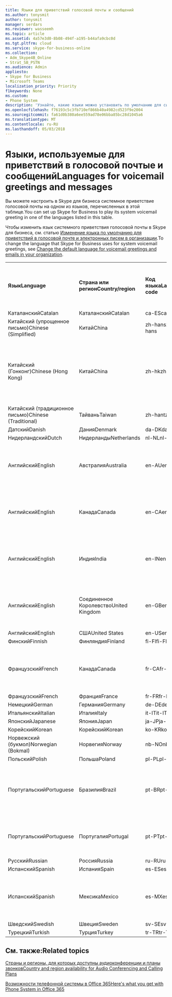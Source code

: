 ```yaml
---
title: Языки для приветствий голосовой почты и сообщений
ms.author: tonysmit
author: tonysmit
manager: serdars
ms.reviewer: wasseemh
ms.topic: article
ms.assetid: 4a57e3d0-8b08-494f-a195-b44afa9cbc0d
ms.tgt.pltfrm: cloud
ms.service: skype-for-business-online
ms.collection:
- Adm_Skype4B_Online
- Strat_SB_PSTN
ms.audience: Admin
appliesto:
- Skype for Business
- Microsoft Teams
localization_priority: Priority
f1keywords: None
ms.custom:
- Phone System
description: 'Узнайте, какие языки можно установить по умолчанию для системных сообщений в Skype для бизнеса. '
ms.openlocfilehash: f76193c5c3fb710ef866b40a4982cd523f9e2004
ms.sourcegitcommit: fa61d0b380a6ee559ad78e06bba85bc28d1045a6
ms.translationtype: MT
ms.contentlocale: ru-RU
ms.lasthandoff: 05/03/2018
---
```

# <a name="languages-for-voicemail-greetings-and-messages"></a><span data-ttu-id="3014b-103">Языки, используемые для приветствий в голосовой почтые и сообщений</span><span class="sxs-lookup"><span data-stu-id="3014b-103">Languages for voicemail greetings and messages</span></span>

<span data-ttu-id="3014b-104">Вы можете настроить в Skype для бизнеса системное приветствие голосовой почты на одном из языков, перечисленных в этой таблице.</span><span class="sxs-lookup"><span data-stu-id="3014b-104">You can set up Skype for Business to play its system voicemail greeting in one of the languages listed in this table.</span></span>
  
<span data-ttu-id="3014b-105">Чтобы изменить язык системного приветствия голосовой почты в Skype для бизнеса, см. статью [Изменение языка по умолчанию для приветствий в голосовой почте и электронных писем в организации](change-the-default-language-for-greetings-and-emails.md).</span><span class="sxs-lookup"><span data-stu-id="3014b-105">To change the language that Skype for Business uses for system voicemail greetings, see [Change the default language for voicemail greetings and emails in your organization](change-the-default-language-for-greetings-and-emails.md).</span></span>
  
|||||||
|:-----|:-----|:-----|:-----|:-----|:-----|
|<span data-ttu-id="3014b-106">**Язык**</span><span class="sxs-lookup"><span data-stu-id="3014b-106">**Language**</span></span> <br/> |<span data-ttu-id="3014b-107">**Страна или регион**</span><span class="sxs-lookup"><span data-stu-id="3014b-107">**Country/region**</span></span> <br/> |<span data-ttu-id="3014b-108">**Код языка**</span><span class="sxs-lookup"><span data-stu-id="3014b-108">**Language code**</span></span> <br/> |<span data-ttu-id="3014b-109">**Доступен ли пользователям для просмотра в эл. почте?**</span><span class="sxs-lookup"><span data-stu-id="3014b-109">**Available for a user to see it in email?**</span></span> <br/> |<span data-ttu-id="3014b-110">**Доступен ли при звонке пользователя?**</span><span class="sxs-lookup"><span data-stu-id="3014b-110">**Available when the user calls in?**</span></span> <br/> |<span data-ttu-id="3014b-111">**Доступно ли транскрибирование?**</span><span class="sxs-lookup"><span data-stu-id="3014b-111">**Transcription available?**</span></span> <br/> |
|<span data-ttu-id="3014b-112">Каталанский</span><span class="sxs-lookup"><span data-stu-id="3014b-112">Catalan</span></span>  <br/> |<span data-ttu-id="3014b-113">Каталанский</span><span class="sxs-lookup"><span data-stu-id="3014b-113">Catalan</span></span>  <br/> |<span data-ttu-id="3014b-114">ca-ES</span><span class="sxs-lookup"><span data-stu-id="3014b-114">ca-ES</span></span>  <br/> |<span data-ttu-id="3014b-115">Да</span><span class="sxs-lookup"><span data-stu-id="3014b-115">Yes</span></span>  <br/> |<span data-ttu-id="3014b-116">Да</span><span class="sxs-lookup"><span data-stu-id="3014b-116">Yes</span></span>  <br/> |<span data-ttu-id="3014b-117">Нет</span><span class="sxs-lookup"><span data-stu-id="3014b-117">No</span></span>  <br/> |
|<span data-ttu-id="3014b-118">Китайский (упрощенное письмо)</span><span class="sxs-lookup"><span data-stu-id="3014b-118">Chinese (Simplified)</span></span>  <br/> |<span data-ttu-id="3014b-119">Китай</span><span class="sxs-lookup"><span data-stu-id="3014b-119">China</span></span>  <br/> |<span data-ttu-id="3014b-120">zh-hans</span><span class="sxs-lookup"><span data-stu-id="3014b-120">zh-hans</span></span>  <br/> |<span data-ttu-id="3014b-121">Да</span><span class="sxs-lookup"><span data-stu-id="3014b-121">Yes</span></span>  <br/> |<span data-ttu-id="3014b-122">Да</span><span class="sxs-lookup"><span data-stu-id="3014b-122">Yes</span></span>  <br/> |<span data-ttu-id="3014b-123">Да</span><span class="sxs-lookup"><span data-stu-id="3014b-123">Yes</span></span>  <br/> |
|<span data-ttu-id="3014b-124">Китайский (Гонконг)</span><span class="sxs-lookup"><span data-stu-id="3014b-124">Chinese (Hong Kong)</span></span>  <br/> |<span data-ttu-id="3014b-125">Китай</span><span class="sxs-lookup"><span data-stu-id="3014b-125">China</span></span>  <br/> |<span data-ttu-id="3014b-126">zh-hk</span><span class="sxs-lookup"><span data-stu-id="3014b-126">zh-hk</span></span>  <br/> |<span data-ttu-id="3014b-127">Да, но используется китайский (традиционное письмо) — zh-hant.</span><span class="sxs-lookup"><span data-stu-id="3014b-127">Yes, but Chinese (Traditional) (zh-hant) is used.</span></span>  <br/> | <span data-ttu-id="3014b-128">Да</span><span class="sxs-lookup"><span data-stu-id="3014b-128">Yes</span></span> <br/> |<span data-ttu-id="3014b-129">Да, но используется китайский, (традиционное письмо) — (zh-hant).</span><span class="sxs-lookup"><span data-stu-id="3014b-129">Yes, but Chinese (Traditional) (zh-hant) is used.</span></span>  <br/> |
|<span data-ttu-id="3014b-130">Китайский (традиционное письмо)</span><span class="sxs-lookup"><span data-stu-id="3014b-130">Chinese (Traditional)</span></span>  <br/> |<span data-ttu-id="3014b-131">Тайвань</span><span class="sxs-lookup"><span data-stu-id="3014b-131">Taiwan</span></span>  <br/> |<span data-ttu-id="3014b-132">zh-hant</span><span class="sxs-lookup"><span data-stu-id="3014b-132">zh-hant</span></span>  <br/> |<span data-ttu-id="3014b-133">Да</span><span class="sxs-lookup"><span data-stu-id="3014b-133">Yes</span></span>  <br/> |<span data-ttu-id="3014b-134">Да</span><span class="sxs-lookup"><span data-stu-id="3014b-134">Yes</span></span>  <br/> |<span data-ttu-id="3014b-135">Нет</span><span class="sxs-lookup"><span data-stu-id="3014b-135">No</span></span>  <br/> |
|<span data-ttu-id="3014b-136">Датский</span><span class="sxs-lookup"><span data-stu-id="3014b-136">Danish</span></span>  <br/> |<span data-ttu-id="3014b-137">Дания</span><span class="sxs-lookup"><span data-stu-id="3014b-137">Denmark</span></span>  <br/> |<span data-ttu-id="3014b-138">da-DK</span><span class="sxs-lookup"><span data-stu-id="3014b-138">da-DK</span></span>  <br/> |<span data-ttu-id="3014b-139">Да</span><span class="sxs-lookup"><span data-stu-id="3014b-139">Yes</span></span>  <br/> |<span data-ttu-id="3014b-140">Да</span><span class="sxs-lookup"><span data-stu-id="3014b-140">Yes</span></span>  <br/> |<span data-ttu-id="3014b-141">Нет</span><span class="sxs-lookup"><span data-stu-id="3014b-141">No</span></span>  <br/> |
|<span data-ttu-id="3014b-142">Нидерландский</span><span class="sxs-lookup"><span data-stu-id="3014b-142">Dutch</span></span>  <br/> |<span data-ttu-id="3014b-143">Нидерланды</span><span class="sxs-lookup"><span data-stu-id="3014b-143">Netherlands</span></span>  <br/> |<span data-ttu-id="3014b-144">nl-NL</span><span class="sxs-lookup"><span data-stu-id="3014b-144">nl-NL</span></span>  <br/> |<span data-ttu-id="3014b-145">Да</span><span class="sxs-lookup"><span data-stu-id="3014b-145">Yes</span></span>  <br/> |<span data-ttu-id="3014b-146">Да</span><span class="sxs-lookup"><span data-stu-id="3014b-146">Yes</span></span>  <br/> |<span data-ttu-id="3014b-147">Нет</span><span class="sxs-lookup"><span data-stu-id="3014b-147">No</span></span>  <br/> |
|<span data-ttu-id="3014b-148">Английский</span><span class="sxs-lookup"><span data-stu-id="3014b-148">English</span></span>  <br/> |<span data-ttu-id="3014b-149">Австралия</span><span class="sxs-lookup"><span data-stu-id="3014b-149">Australia</span></span>  <br/> |<span data-ttu-id="3014b-150">en-AU</span><span class="sxs-lookup"><span data-stu-id="3014b-150">en-AU</span></span>  <br/> |<span data-ttu-id="3014b-151">Да, но используется английский (США) — en-US.</span><span class="sxs-lookup"><span data-stu-id="3014b-151">Yes, but US English (en-US) is used.</span></span>  <br/> |<span data-ttu-id="3014b-152">Да</span><span class="sxs-lookup"><span data-stu-id="3014b-152">Yes</span></span>  <br/> |<span data-ttu-id="3014b-153">Да, но используется английский, (США) — (en-US).</span><span class="sxs-lookup"><span data-stu-id="3014b-153">Yes, but US English (en-US) is used.</span></span>  <br/> |
|<span data-ttu-id="3014b-154">Английский</span><span class="sxs-lookup"><span data-stu-id="3014b-154">English</span></span>  <br/> |<span data-ttu-id="3014b-155">Канада</span><span class="sxs-lookup"><span data-stu-id="3014b-155">Canada</span></span>  <br/> |<span data-ttu-id="3014b-156">en-CA</span><span class="sxs-lookup"><span data-stu-id="3014b-156">en-CA</span></span>  <br/> |<span data-ttu-id="3014b-157">Да, но используется английский, (США) — (en-US).</span><span class="sxs-lookup"><span data-stu-id="3014b-157">Yes, but US English (en-US) is used.</span></span>  <br/> |<span data-ttu-id="3014b-158">Да</span><span class="sxs-lookup"><span data-stu-id="3014b-158">Yes</span></span>  <br/> |<span data-ttu-id="3014b-159">Да, но используется английский, (США) — (en-US).</span><span class="sxs-lookup"><span data-stu-id="3014b-159">Yes, but US English (en-US) is used.</span></span>  <br/> |
|<span data-ttu-id="3014b-160">Английский</span><span class="sxs-lookup"><span data-stu-id="3014b-160">English</span></span>  <br/> |<span data-ttu-id="3014b-161">Индия</span><span class="sxs-lookup"><span data-stu-id="3014b-161">India</span></span>  <br/> |<span data-ttu-id="3014b-162">en-IN</span><span class="sxs-lookup"><span data-stu-id="3014b-162">en-IN</span></span>  <br/> |<span data-ttu-id="3014b-163">Да, но используется английский, (США) — (en-US).</span><span class="sxs-lookup"><span data-stu-id="3014b-163">Yes, but US English (en-US) is used.</span></span>  <br/> |<span data-ttu-id="3014b-164">Да</span><span class="sxs-lookup"><span data-stu-id="3014b-164">Yes</span></span>  <br/> |<span data-ttu-id="3014b-165">Да, но используется английский, (США) — (en-US).</span><span class="sxs-lookup"><span data-stu-id="3014b-165">Yes, but US English (en-US) is used.</span></span>  <br/> |
|<span data-ttu-id="3014b-166">Английский</span><span class="sxs-lookup"><span data-stu-id="3014b-166">English</span></span>  <br/> |<span data-ttu-id="3014b-167">Соединенное Королевство</span><span class="sxs-lookup"><span data-stu-id="3014b-167">United Kingdom</span></span>  <br/> |<span data-ttu-id="3014b-168">en-GB</span><span class="sxs-lookup"><span data-stu-id="3014b-168">en-GB</span></span>  <br/> |<span data-ttu-id="3014b-169">Да, но используется английский, (США) — (en-US).</span><span class="sxs-lookup"><span data-stu-id="3014b-169">Yes, but US English (en-US) is used.</span></span>  <br/> |<span data-ttu-id="3014b-170">Да</span><span class="sxs-lookup"><span data-stu-id="3014b-170">Yes</span></span>  <br/> |<span data-ttu-id="3014b-171">Да, но используется английский, (США) — (en-US).</span><span class="sxs-lookup"><span data-stu-id="3014b-171">Yes, but US English (en-US) is used.</span></span>  <br/> |
|<span data-ttu-id="3014b-172">Английский</span><span class="sxs-lookup"><span data-stu-id="3014b-172">English</span></span>  <br/> |<span data-ttu-id="3014b-173">США</span><span class="sxs-lookup"><span data-stu-id="3014b-173">United States</span></span>  <br/> |<span data-ttu-id="3014b-174">en-US</span><span class="sxs-lookup"><span data-stu-id="3014b-174">en-US</span></span>  <br/> |<span data-ttu-id="3014b-175">Да</span><span class="sxs-lookup"><span data-stu-id="3014b-175">Yes</span></span>  <br/> |<span data-ttu-id="3014b-176">Да</span><span class="sxs-lookup"><span data-stu-id="3014b-176">Yes</span></span>  <br/> |<span data-ttu-id="3014b-177">Да</span><span class="sxs-lookup"><span data-stu-id="3014b-177">Yes</span></span>  <br/> |
|<span data-ttu-id="3014b-178">Финский</span><span class="sxs-lookup"><span data-stu-id="3014b-178">Finnish</span></span>  <br/> |<span data-ttu-id="3014b-179">Финляндия</span><span class="sxs-lookup"><span data-stu-id="3014b-179">Finland</span></span>  <br/> |<span data-ttu-id="3014b-180">fi-Fl</span><span class="sxs-lookup"><span data-stu-id="3014b-180">fi-Fl</span></span>  <br/> |<span data-ttu-id="3014b-181">Да</span><span class="sxs-lookup"><span data-stu-id="3014b-181">Yes</span></span>  <br/> |<span data-ttu-id="3014b-182">Да</span><span class="sxs-lookup"><span data-stu-id="3014b-182">Yes</span></span>  <br/> |<span data-ttu-id="3014b-183">Нет</span><span class="sxs-lookup"><span data-stu-id="3014b-183">No</span></span>  <br/> |
|<span data-ttu-id="3014b-184">Французский</span><span class="sxs-lookup"><span data-stu-id="3014b-184">French</span></span>  <br/> |<span data-ttu-id="3014b-185">Канада</span><span class="sxs-lookup"><span data-stu-id="3014b-185">Canada</span></span>  <br/> |<span data-ttu-id="3014b-186">fr-CA</span><span class="sxs-lookup"><span data-stu-id="3014b-186">fr-CA</span></span>  <br/> |<span data-ttu-id="3014b-187">Да, но используется французский (Франция) — fr-FR.</span><span class="sxs-lookup"><span data-stu-id="3014b-187">Yes, but France French (fr-FR) is used.</span></span>  <br/> |<span data-ttu-id="3014b-188">Да</span><span class="sxs-lookup"><span data-stu-id="3014b-188">Yes</span></span>  <br/> |<span data-ttu-id="3014b-189">Да, но используется французский, (Франция) — (fr-FR).</span><span class="sxs-lookup"><span data-stu-id="3014b-189">Yes, but France French (fr-FR) is used.</span></span>  <br/> |
|<span data-ttu-id="3014b-190">Французский</span><span class="sxs-lookup"><span data-stu-id="3014b-190">French</span></span>  <br/> |<span data-ttu-id="3014b-191">Франция</span><span class="sxs-lookup"><span data-stu-id="3014b-191">France</span></span>  <br/> |<span data-ttu-id="3014b-192">fr-FR</span><span class="sxs-lookup"><span data-stu-id="3014b-192">fr-FR</span></span>  <br/> |<span data-ttu-id="3014b-193">Да</span><span class="sxs-lookup"><span data-stu-id="3014b-193">Yes</span></span>  <br/> |<span data-ttu-id="3014b-194">Да</span><span class="sxs-lookup"><span data-stu-id="3014b-194">Yes</span></span>  <br/> |<span data-ttu-id="3014b-195">Да</span><span class="sxs-lookup"><span data-stu-id="3014b-195">Yes</span></span>  <br/> |
|<span data-ttu-id="3014b-196">Немецкий</span><span class="sxs-lookup"><span data-stu-id="3014b-196">German</span></span>  <br/> |<span data-ttu-id="3014b-197">Германия</span><span class="sxs-lookup"><span data-stu-id="3014b-197">Germany</span></span>  <br/> |<span data-ttu-id="3014b-198">de-DE</span><span class="sxs-lookup"><span data-stu-id="3014b-198">de-DE</span></span>  <br/> |<span data-ttu-id="3014b-199">Да</span><span class="sxs-lookup"><span data-stu-id="3014b-199">Yes</span></span>  <br/> |<span data-ttu-id="3014b-200">Да</span><span class="sxs-lookup"><span data-stu-id="3014b-200">Yes</span></span>  <br/> |<span data-ttu-id="3014b-201">Да</span><span class="sxs-lookup"><span data-stu-id="3014b-201">Yes</span></span>  <br/> |
|<span data-ttu-id="3014b-202">Итальянский</span><span class="sxs-lookup"><span data-stu-id="3014b-202">Italian</span></span>  <br/> |<span data-ttu-id="3014b-203">Италия</span><span class="sxs-lookup"><span data-stu-id="3014b-203">Italy</span></span>  <br/> |<span data-ttu-id="3014b-204">it-IT</span><span class="sxs-lookup"><span data-stu-id="3014b-204">it-IT</span></span>  <br/> |<span data-ttu-id="3014b-205">Да</span><span class="sxs-lookup"><span data-stu-id="3014b-205">Yes</span></span>  <br/> |<span data-ttu-id="3014b-206">Да</span><span class="sxs-lookup"><span data-stu-id="3014b-206">Yes</span></span>  <br/> |<span data-ttu-id="3014b-207">Да</span><span class="sxs-lookup"><span data-stu-id="3014b-207">Yes</span></span>  <br/> |
|<span data-ttu-id="3014b-208">Японский</span><span class="sxs-lookup"><span data-stu-id="3014b-208">Japanese</span></span>  <br/> |<span data-ttu-id="3014b-209">Япония</span><span class="sxs-lookup"><span data-stu-id="3014b-209">Japan</span></span>  <br/> |<span data-ttu-id="3014b-210">ja-JP</span><span class="sxs-lookup"><span data-stu-id="3014b-210">ja-JP</span></span>  <br/> |<span data-ttu-id="3014b-211">Да</span><span class="sxs-lookup"><span data-stu-id="3014b-211">Yes</span></span>  <br/> |<span data-ttu-id="3014b-212">Да</span><span class="sxs-lookup"><span data-stu-id="3014b-212">Yes</span></span>  <br/> |<span data-ttu-id="3014b-213">Нет</span><span class="sxs-lookup"><span data-stu-id="3014b-213">No</span></span>  <br/> |
|<span data-ttu-id="3014b-214">Корейский</span><span class="sxs-lookup"><span data-stu-id="3014b-214">Korean</span></span>  <br/> |<span data-ttu-id="3014b-215">Корейский</span><span class="sxs-lookup"><span data-stu-id="3014b-215">Korean</span></span>  <br/> |<span data-ttu-id="3014b-216">ko-KR</span><span class="sxs-lookup"><span data-stu-id="3014b-216">ko-KR</span></span>  <br/> |<span data-ttu-id="3014b-217">Да</span><span class="sxs-lookup"><span data-stu-id="3014b-217">Yes</span></span>  <br/> |<span data-ttu-id="3014b-218">Да</span><span class="sxs-lookup"><span data-stu-id="3014b-218">Yes</span></span>  <br/> |<span data-ttu-id="3014b-219">Нет</span><span class="sxs-lookup"><span data-stu-id="3014b-219">No</span></span>  <br/> |
|<span data-ttu-id="3014b-220">Норвежский (букмол)</span><span class="sxs-lookup"><span data-stu-id="3014b-220">Norwegian (Bokmal)</span></span>  <br/> |<span data-ttu-id="3014b-221">Норвегия</span><span class="sxs-lookup"><span data-stu-id="3014b-221">Norway</span></span>  <br/> |<span data-ttu-id="3014b-222">nb-NO</span><span class="sxs-lookup"><span data-stu-id="3014b-222">nb-NO</span></span>  <br/> |<span data-ttu-id="3014b-223">Да</span><span class="sxs-lookup"><span data-stu-id="3014b-223">Yes</span></span>  <br/> |<span data-ttu-id="3014b-224">Да</span><span class="sxs-lookup"><span data-stu-id="3014b-224">Yes</span></span>  <br/> |<span data-ttu-id="3014b-225">Нет</span><span class="sxs-lookup"><span data-stu-id="3014b-225">No</span></span>  <br/> |
|<span data-ttu-id="3014b-226">Польский</span><span class="sxs-lookup"><span data-stu-id="3014b-226">Polish</span></span>  <br/> |<span data-ttu-id="3014b-227">Польша</span><span class="sxs-lookup"><span data-stu-id="3014b-227">Poland</span></span>  <br/> |<span data-ttu-id="3014b-228">pl-PL</span><span class="sxs-lookup"><span data-stu-id="3014b-228">pl-PL</span></span>  <br/> |<span data-ttu-id="3014b-229">Да</span><span class="sxs-lookup"><span data-stu-id="3014b-229">Yes</span></span>  <br/> | <span data-ttu-id="3014b-230">Да</span><span class="sxs-lookup"><span data-stu-id="3014b-230">Yes</span></span> <br/> |<span data-ttu-id="3014b-231">Нет</span><span class="sxs-lookup"><span data-stu-id="3014b-231">No</span></span>  <br/> |
|<span data-ttu-id="3014b-232">Португальский</span><span class="sxs-lookup"><span data-stu-id="3014b-232">Portuguese</span></span>  <br/> |<span data-ttu-id="3014b-233">Бразилия</span><span class="sxs-lookup"><span data-stu-id="3014b-233">Brazil</span></span>  <br/> |<span data-ttu-id="3014b-234">pt-BR</span><span class="sxs-lookup"><span data-stu-id="3014b-234">pt-BR</span></span>  <br/> |<span data-ttu-id="3014b-235">Да, но используется португальский (Португалия) — pt-PT.</span><span class="sxs-lookup"><span data-stu-id="3014b-235">Yes, but Portugal Portuguese (pt-PT) is used.</span></span>  <br/> |<span data-ttu-id="3014b-236">Да</span><span class="sxs-lookup"><span data-stu-id="3014b-236">Yes</span></span>  <br/> |<span data-ttu-id="3014b-237">Да</span><span class="sxs-lookup"><span data-stu-id="3014b-237">Yes</span></span>  <br/> |
|<span data-ttu-id="3014b-238">Португальский</span><span class="sxs-lookup"><span data-stu-id="3014b-238">Portuguese</span></span>  <br/> |<span data-ttu-id="3014b-239">Португалия</span><span class="sxs-lookup"><span data-stu-id="3014b-239">Portugal</span></span>  <br/> |<span data-ttu-id="3014b-240">pt-PT</span><span class="sxs-lookup"><span data-stu-id="3014b-240">pt-PT</span></span>  <br/> |<span data-ttu-id="3014b-241">Да</span><span class="sxs-lookup"><span data-stu-id="3014b-241">Yes</span></span>  <br/> |<span data-ttu-id="3014b-242">Да</span><span class="sxs-lookup"><span data-stu-id="3014b-242">Yes</span></span>  <br/> |<span data-ttu-id="3014b-243">Да, но используется португальский (Бразилия) — pt-BR.</span><span class="sxs-lookup"><span data-stu-id="3014b-243">Yes, but Brazil Portuguese (pt-BR) is used.</span></span>  <br/> |
|<span data-ttu-id="3014b-244">Русский</span><span class="sxs-lookup"><span data-stu-id="3014b-244">Russian</span></span>  <br/> |<span data-ttu-id="3014b-245">Россия</span><span class="sxs-lookup"><span data-stu-id="3014b-245">Russia</span></span>  <br/> |<span data-ttu-id="3014b-246">ru-RU</span><span class="sxs-lookup"><span data-stu-id="3014b-246">ru-RU</span></span>  <br/> |<span data-ttu-id="3014b-247">Да</span><span class="sxs-lookup"><span data-stu-id="3014b-247">Yes</span></span>  <br/> |<span data-ttu-id="3014b-248">Да</span><span class="sxs-lookup"><span data-stu-id="3014b-248">Yes</span></span>  <br/> |<span data-ttu-id="3014b-249">Нет</span><span class="sxs-lookup"><span data-stu-id="3014b-249">No</span></span>  <br/> |
|<span data-ttu-id="3014b-250">Испанский</span><span class="sxs-lookup"><span data-stu-id="3014b-250">Spanish</span></span>  <br/> |<span data-ttu-id="3014b-251">Испания</span><span class="sxs-lookup"><span data-stu-id="3014b-251">Spain</span></span>  <br/> |<span data-ttu-id="3014b-252">es-ES</span><span class="sxs-lookup"><span data-stu-id="3014b-252">es-ES</span></span>  <br/> |<span data-ttu-id="3014b-253">Да</span><span class="sxs-lookup"><span data-stu-id="3014b-253">Yes</span></span>  <br/> |<span data-ttu-id="3014b-254">Да</span><span class="sxs-lookup"><span data-stu-id="3014b-254">Yes</span></span>  <br/> |<span data-ttu-id="3014b-255">Да</span><span class="sxs-lookup"><span data-stu-id="3014b-255">Yes</span></span>  <br/> |
|<span data-ttu-id="3014b-256">Испанский</span><span class="sxs-lookup"><span data-stu-id="3014b-256">Spanish</span></span>  <br/> |<span data-ttu-id="3014b-257">Мексика</span><span class="sxs-lookup"><span data-stu-id="3014b-257">Mexico</span></span>  <br/> |<span data-ttu-id="3014b-258">es-MX</span><span class="sxs-lookup"><span data-stu-id="3014b-258">es-MX</span></span>  <br/> |<span data-ttu-id="3014b-259">Да, но используется испанский (Испания) — es-ES.</span><span class="sxs-lookup"><span data-stu-id="3014b-259">Yes, but Spain Spanish (es-ES) is used.</span></span>  <br/> |<span data-ttu-id="3014b-260">Да</span><span class="sxs-lookup"><span data-stu-id="3014b-260">Yes</span></span>  <br/> |<span data-ttu-id="3014b-261">Да, но используется испанский, (Испания) — (es-ES).</span><span class="sxs-lookup"><span data-stu-id="3014b-261">Yes, but Spain Spanish (es-ES) is used.</span></span>  <br/> |
|<span data-ttu-id="3014b-262">Шведский</span><span class="sxs-lookup"><span data-stu-id="3014b-262">Swedish</span></span>  <br/> |<span data-ttu-id="3014b-263">Швеция</span><span class="sxs-lookup"><span data-stu-id="3014b-263">Sweden</span></span>  <br/> |<span data-ttu-id="3014b-264">sv-SE</span><span class="sxs-lookup"><span data-stu-id="3014b-264">sv-SE</span></span>  <br/> |<span data-ttu-id="3014b-265">Да</span><span class="sxs-lookup"><span data-stu-id="3014b-265">Yes</span></span>  <br/> |<span data-ttu-id="3014b-266">Да</span><span class="sxs-lookup"><span data-stu-id="3014b-266">Yes</span></span>  <br/> |<span data-ttu-id="3014b-267">Нет</span><span class="sxs-lookup"><span data-stu-id="3014b-267">No</span></span>  <br/> |
|<span data-ttu-id="3014b-268">Турецкий</span><span class="sxs-lookup"><span data-stu-id="3014b-268">Turkish</span></span>  <br/> |<span data-ttu-id="3014b-269">Турция</span><span class="sxs-lookup"><span data-stu-id="3014b-269">Turkey</span></span>  <br/> |<span data-ttu-id="3014b-270">tr-TR</span><span class="sxs-lookup"><span data-stu-id="3014b-270">tr-TR</span></span>  <br/> |<span data-ttu-id="3014b-271">Да</span><span class="sxs-lookup"><span data-stu-id="3014b-271">Yes</span></span>  <br/> |<span data-ttu-id="3014b-272">Да</span><span class="sxs-lookup"><span data-stu-id="3014b-272">Yes</span></span>  <br/> |<span data-ttu-id="3014b-273">Нет</span><span class="sxs-lookup"><span data-stu-id="3014b-273">No</span></span>  <br/> |
   
## <a name="related-topics"></a><span data-ttu-id="3014b-274">См. также:</span><span class="sxs-lookup"><span data-stu-id="3014b-274">Related topics</span></span>
[<span data-ttu-id="3014b-275">Страны и регионы, для которых доступны аудиоконференции и планы звонков</span><span class="sxs-lookup"><span data-stu-id="3014b-275">Country and region availability for Audio Conferencing and Calling Plans</span></span>](../../country-and-region-availability-for-audio-conferencing-and-calling-plans/country-and-region-availability-for-audio-conferencing-and-calling-plans.md)

[<span data-ttu-id="3014b-276">Возможности телефонной системы в Office 365</span><span class="sxs-lookup"><span data-stu-id="3014b-276">Here's what you get with Phone System in Office 365</span></span>](../../what-is-phone-system-in-office-365/here-s-what-you-get-with-phone-system.md)
  
  
 